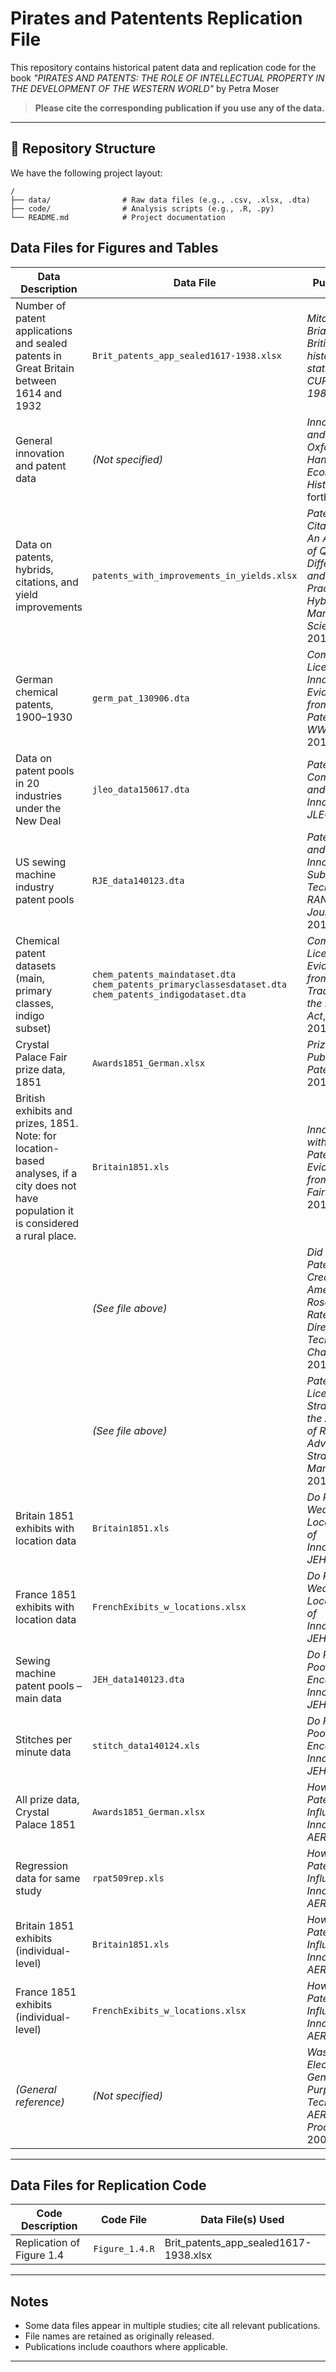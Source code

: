# Pirates and Patentents Replication File

This repository contains historical patent data and replication code for the book *"PIRATES AND PATENTS: THE ROLE OF INTELLECTUAL PROPERTY IN THE DEVELOPMENT OF THE WESTERN WORLD"* by Petra Moser

> **Please cite the corresponding publication if you use any of the data.**

---
## 📁 Repository Structure
We have the following project layout:

```text
/
├── data/                # Raw data files (e.g., .csv, .xlsx, .dta)
├── code/                # Analysis scripts (e.g., .R, .py)
└── README.md            # Project documentation
```

## Data Files for Figures and Tables

| **Data Description** | **Data File** | **Publication** |
|----------------------|---------------|------------------|
| Number of patent applications and sealed patents in Great Britain between 1614 and 1932| `Brit_patents_app_sealed1617-1938.xlsx` | *Mitchell, Brian R. British historical statistics. CUP Archive, 1988.* |
| General innovation and patent data | *(Not specified)* | *Innovation and Patents.* *Oxford Handbook of Economic History*, forthcoming. |
| Data on patents, hybrids, citations, and yield improvements | `patents_with_improvements_in_yields.xlsx` | *Patent Citations - An Analysis of Quality Differences and Citing Practices in Hybrid Corn*, *Management Science*, 2018. |
| German chemical patents, 1900–1930 | `germ_pat_130906.dta` | *Compulsory Licensing and Innovation - Evidence from German Patents after WWI*, *JDE*, 2017. |
| Data on patent pools in 20 industries under the New Deal | `jleo_data150617.dta` | *Patent Pools, Competition and Innovation*, *JLEO*, 2016. |
| US sewing machine industry patent pools | `RJE_data140123.dta` | *Patent Pools and Innovation in Substitute Technologies*, *RAND Journal*, 2014. |
| Chemical patent datasets (main, primary classes, indigo subset) | `chem_patents_maindataset.dta`<br>`chem_patents_primaryclassesdataset.dta`<br>`chem_patents_indigodataset.dta` | *Compulsory Licensing: Evidence from the Trading with the Enemy Act*, *AER*, 2012. |
| Crystal Palace Fair prize data, 1851 | `Awards1851_German.xlsx` | *Prizes, Publicity, and Patents*, *JIE*, 2013. |
| British exhibits and prizes, 1851. Note: for location-based analyses, if a city does not have population it is considered a rural place. | `Britain1851.xls` | *Innovation without Patents – Evidence from World’s Fairs*, *JLE*, 2012. |
|  | *(See file above)* | *Did Plant Patents Create the American Rose?*, in *The Rate and Direction of Technological Change*, 2012. |
|  | *(See file above)* | *Patent Pools: Licensing Strategies in the Absence of Regulation*, *Advances in Strategic Management*, 2012. |
| Britain 1851 exhibits with location data | `Britain1851.xls` | *Do Patents Weaken the Localization of Innovations?*, *JEH*, 2011. |
| France 1851 exhibits with location data | `FrenchExibits_w_locations.xlsx` | *Do Patents Weaken the Localization of Innovations?*, *JEH*, 2011. |
| Sewing machine patent pools – main data | `JEH_data140123.dta` | *Do Patent Pools Encourage Innovation?*, *JEH*, 2010. |
| Stitches per minute data | `stitch_data140124.xls` | *Do Patent Pools Encourage Innovation?*, *JEH*, 2010. |
| All prize data, Crystal Palace 1851 | `Awards1851_German.xlsx` | *How Do Patent Laws Influence Innovation?*, *AER*, 2005. |
| Regression data for same study | `rpat509rep.xls` | *How Do Patent Laws Influence Innovation?*, *AER*, 2005. |
| Britain 1851 exhibits (individual-level) | `Britain1851.xls` | *How Do Patent Laws Influence Innovation?*, *AER*, 2005. |
| France 1851 exhibits (individual-level) | `FrenchExibits_w_locations.xlsx` | *How Do Patent Laws Influence Innovation?*, *AER*, 2005. |
| *(General reference)* | *(Not specified)* | *Was Electricity a General Purpose Technology?*, *AER Papers & Proceedings*, 2004. |
---

## Data Files for Replication Code
| **Code Description** | **Code File** | **Data File(s) Used** |
|----------------------|---------------|-----------------------|
|Replication of Figure 1.4 | `Figure_1.4.R` | Brit_patents_app_sealed1617-1938.xlsx|
---

## Notes

- Some data files appear in multiple studies; cite all relevant publications.
- File names are retained as originally released.
- Publications include coauthors where applicable.

---
